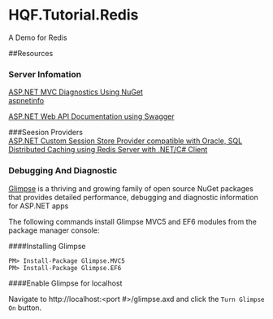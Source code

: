 # HQF.Tutorial.Redis

A Demo for Redis

##Resources  

### Server Infomation
[ASP.NET MVC Diagnostics Using NuGet](http://haacked.com/archive/2010/12/05/asp-net-mvc-diagnostics-using-nuget.aspx/)   
[aspnetinfo](https://aspnetinfo.codeplex.com/)   



[ASP.NET Web API Documentation using Swagger](http://bitoftech.net/2014/08/25/asp-net-web-api-documentation-using-swagger/)   


###Seesion  Providers   
[ASP.NET Custom Session Store Provider compatible with Oracle, SQL](http://www.codeproject.com/Articles/102000/ASP-NET-Custom-Session-Store-Provider-compatible-w)  
[Distributed Caching using Redis Server with .NET/C# Client](http://www.codeproject.com/Articles/636730/Distributed-Caching-using-Redis)    


### Debugging And Diagnostic
[Glimpse](http://www.asp.net/mvc/overview/performance/profile-and-debug-your-aspnet-mvc-app-with-glimpse) is a thriving and growing family of open source NuGet packages that provides detailed performance, debugging and diagnostic information for ASP.NET apps  

The following commands install Glimpse MVC5 and EF6 modules from the package manager console:

####Installing Glimpse
```
PM> Install-Package Glimpse.MVC5 
PM> Install-Package Glimpse.EF6
```

####Enable Glimpse for localhost

Navigate to http://localhost:<port #>/glimpse.axd and click the `Turn Glimpse On` button.

